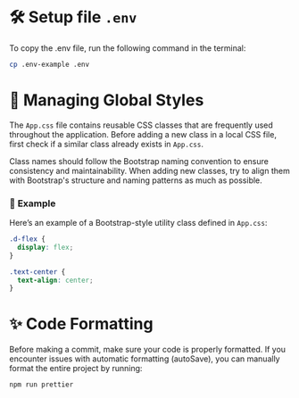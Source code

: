 # 🛠️ Setup file `.env`

To copy the .env file, run the following command in the terminal:

```bash
cp .env-example .env
```

# 🎯 Managing Global Styles

The `App.css` file contains reusable CSS classes that are frequently used throughout the application.
Before adding a new class in a local CSS file, first check if a similar class already exists in `App.css`.

Class names should follow the Bootstrap naming convention to ensure consistency and maintainability.
When adding new classes, try to align them with Bootstrap's structure and naming patterns as much as possible.

### 📌 **Example**

Here’s an example of a Bootstrap-style utility class defined in `App.css`:

```css
.d-flex {
  display: flex;
}

.text-center {
  text-align: center;
}
```

# ✨ Code Formatting

Before making a commit, make sure your code is properly formatted.
If you encounter issues with automatic formatting (autoSave), you can manually format the entire project by running:

```sh
npm run prettier
```
